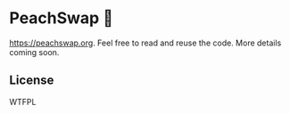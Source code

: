 # PeachSwap 🍑
https://peachswap.org. Feel free to read and reuse the code. More details coming soon.

## License

WTFPL